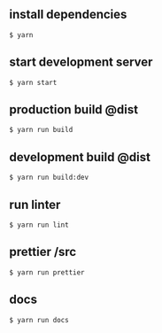 ## install dependencies

`$ yarn`

## start development server

`$ yarn start`

## production build @dist

`$ yarn run build`

## development build @dist

`$ yarn run build:dev`

## run linter

`$ yarn run lint`

## prettier /src

`$ yarn run prettier`

## docs
`$ yarn run docs`
